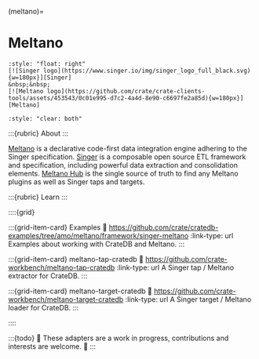 (meltano)=
# Meltano

```{div}
:style: "float: right"
[![Singer logo](https://www.singer.io/img/singer_logo_full_black.svg){w=180px}][Singer]
&nbsp;&nbsp;
[![Meltano logo](https://github.com/crate/crate-clients-tools/assets/453543/0c01e995-d7c2-4a4d-8e90-c6697fe2a85d){w=180px}][Meltano]
```
```{div}
:style: "clear: both"
```

:::{rubric} About
:::

[Meltano] is a declarative code-first data integration engine adhering to the Singer
specification.
[Singer] is a composable open source ETL framework and specification, including
powerful data extraction and consolidation elements. 
[Meltano Hub] is the single source of truth to find any Meltano plugins as well
as Singer taps and targets.


:::{rubric} Learn
:::

::::{grid}

:::{grid-item-card} Examples
:link: https://github.com/crate/cratedb-examples/tree/amo/meltano/framework/singer-meltano
:link-type: url
Examples about working with CrateDB and Meltano.
:::

:::{grid-item-card} meltano-tap-cratedb
:link: https://github.com/crate-workbench/meltano-tap-cratedb
:link-type: url
A Singer tap / Meltano extractor for CrateDB.
:::

:::{grid-item-card} meltano-target-cratedb
:link: https://github.com/crate-workbench/meltano-target-cratedb
:link-type: url
A Singer target / Meltano loader for CrateDB.
:::

::::


:::{todo}
🚧 These adapters are a work in progress, contributions and interests are welcome. 🚧
:::


[Meltano]: https://meltano.com/
[Meltano Hub]: https://hub.meltano.com/
[Singer]: https://www.singer.io/
